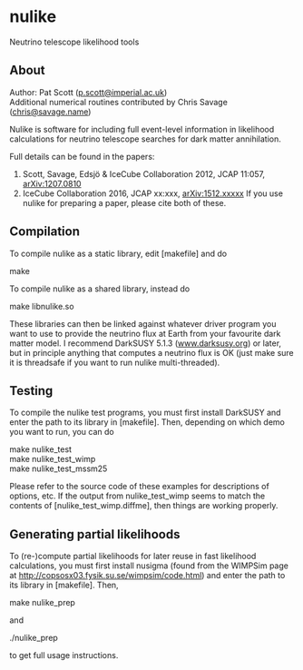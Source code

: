 nulike
======

Neutrino telescope likelihood tools


About
--

Author: Pat Scott (p.scott@imperial.ac.uk)  
Additional numerical routines contributed by Chris Savage (chris@savage.name)

Nulike is software for including full event-level information in
likelihood calculations for neutrino telescope searches for dark matter
annihilation.

Full details can be found in the papers:  
  1. Scott, Savage, Edsjö & IceCube Collaboration 2012, JCAP 11:057, [arXiv:1207.0810](http://arxiv.org/abs/1207.0810)
  2. IceCube Collaboration 2016, JCAP xx:xxx, [arXiv:1512.xxxxx](http://arxiv.org/abs/1512.xxxxx)
If you use nulike for preparing a paper, please cite both of these.


Compilation
--

To compile nulike as a static library, edit [makefile] and do

  make

To compile nulike as a shared library, instead do

  make libnulike.so

These libraries can then be linked against whatever driver program you
want to use to provide the neutrino flux at Earth from your favourite
dark matter model.  I recommend DarkSUSY 5.1.3 (www.darksusy.org) or
later, but in principle anything that computes a neutrino flux is OK
(just make sure it is threadsafe if you want to run nulike
multi-threaded).


Testing
--

To compile the nulike test programs, you must first install DarkSUSY and
enter the path to its library in [makefile].  Then, depending on which
demo you want to run, you can do

  make nulike_test  
  make nulike_test_wimp  
  make nulike_test_mssm25

Please refer to the source code of these examples for descriptions of
options, etc.  If the output from nulike_test_wimp seems to match the
contents of [nulike_test_wimp.diffme], then things are working properly.


Generating partial likelihoods
--

To (re-)compute partial likelihoods for later reuse in fast likelihood
calculations, you must first install nusigma (found from the WIMPSim
page at http://copsosx03.fysik.su.se/wimpsim/code.html) and enter the
path to its library in [makefile].  Then,

  make nulike_prep

and

  ./nulike_prep

to get full usage instructions.
